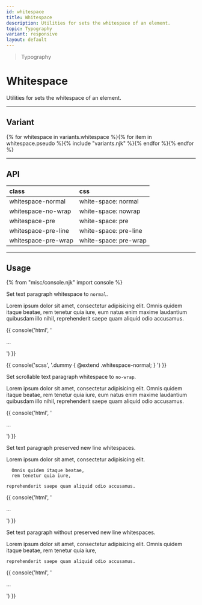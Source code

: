 ```yaml
---
id: whitespace
title: Whitespace
description: Utilities for sets the whitespace of an element.
topic: Typography
variant: responsive
layout: default
---
```


> Typography

# Whitespace

Utilities for sets the whitespace of an element.

---

## Variant

<div class="flex flex-gap-2 flex-wrap justify-start items-center">{% for whitespace in variants.whitespace %}{% for item in whitespace.pseudo %}{% include "variants.njk" %}{% endfor %}{% endfor %}</div>

---

## API

| <span class="padding-x-3 padding-y-1 text-white bg-shade-granite-5 font-semibold curve-border-md">class</span> | <span class="padding-x-3 padding-y-1 text-white bg-shade-granite-5 font-semibold curve-border-md">css</span> |
|:--|:--|
| whitespace-normal | white-space: normal |
| whitespace-no-wrap | white-space: nowrap |
| whitespace-pre | white-space: pre |
| whitespace-pre-line | white-space: pre-line |
| whitespace-pre-wrap | white-space: pre-wrap |

---

## Usage

{% from "misc/console.njk" import console %}

Set text paragraph whitespace to `normal`.

<div class="margin-y-2 margin-x-auto max-width-lg">
  <div class="padding-4 bg-tint-granite-5 whitespace-normal">
    Lorem ipsum dolor sit amet, consectetur adipisicing elit. Omnis quidem itaque beatae, rem tenetur quia iure, eum natus enim maxime laudantium quibusdam illo nihil, reprehenderit saepe quam aliquid odio accusamus.
  </div>
</div>

{{ console('html',
'<div class="whitespace-normal ...">
    ...
  </div>
') }}

{{ console('scss',
'.dummy {
    @extend
      .whitespace-normal;
}
') }}

Set scrollable text paragraph whitespace to `no-wrap`.

<div class="margin-y-2 margin-x-auto max-width-lg">
  <div class="padding-4 bg-tint-granite-5 whitespace-no-wrap overflow-x-scroll">
    Lorem ipsum dolor sit amet, consectetur adipisicing elit. Omnis quidem itaque beatae, rem tenetur quia iure, eum natus enim maxime laudantium quibusdam illo nihil, reprehenderit saepe quam aliquid odio accusamus.
  </div>
</div>

{{ console('html',
'<div class="whitespace-no-wrap ... overflow-x-scroll">
    ...
  </div>
') }}

Set text paragraph preserved new line whitespaces.

<div class="margin-y-2 margin-x-auto max-width-lg">
  <div class="padding-4 bg-tint-granite-5 whitespace-pre">
    Lorem ipsum dolor sit amet, consectetur adipisicing elit.

      Omnis quidem itaque beatae,
      rem tenetur quia iure,

    reprehenderit saepe quam aliquid odio accusamus.
  </div>
</div>

{{ console('html',
'<div class="whitespace-pre ...">
    ...
  </div>
') }}

Set text paragraph without preserved new line whitespaces.

<div class="margin-y-2 margin-x-auto max-width-lg">
  <div class="padding-4 bg-tint-granite-5 whitespace-pre-line">
    Lorem ipsum dolor sit amet, consectetur adipisicing elit.
    Omnis quidem itaque beatae,
    rem tenetur quia iure,

    reprehenderit saepe quam aliquid odio accusamus.
  </div>
</div>

{{ console('html',
'<div class="whitespace-pre-line ...">
    ...
  </div>
') }}


